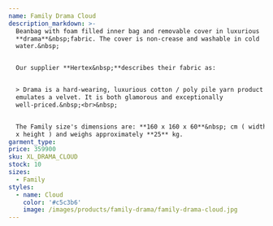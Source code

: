 ```yaml
---
name: Family Drama Cloud
description_markdown: >-
  Beanbag with foam filled inner bag and removable cover in luxurious
  **drama**&nbsp;fabric. The cover is non-crease and washable in cold
  water.&nbsp;


  Our supplier **Hertex&nbsp;**describes their fabric as:


  > Drama is a hard-wearing, luxurious cotton / poly pile yarn product that
  emulates a velvet. It is both glamorous and exceptionally
  well-priced.&nbsp;<br>&nbsp;


  The Family size's dimensions are: **160 x 160 x 60**&nbsp; cm ( width x depth
  x height ) and weighs approximately **25** kg.
garment_type:
price: 359900
sku: XL_DRAMA_CLOUD
stock: 10
sizes:
  - Family
styles:
  - name: Cloud
    color: '#c5c3b6'
    image: /images/products/family-drama/family-drama-cloud.jpg
---
```


